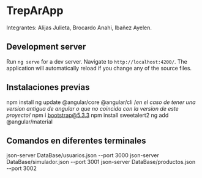 # TrepArApp
Integrantes: Alijas Julieta, Brocardo Anahi, Ibañez Ayelen.


## Development server

Run `ng serve` for a dev server. Navigate to `http://localhost:4200/`. The application will automatically reload if you change any of the source files.

## Instalaciones previas
npm install 
ng update @angular/core @angular/cli /*en el caso de tener una version antigua de angular o que no coincida con la version de este proyecto*/
npm i bootstrap@5.3.3
npm install sweetalert2
ng add @angular/material

## Comandos en diferentes terminales
json-server DataBase/usuarios.json --port 3000
json-server DataBase/simulador.json --port 3001
json-server DataBase/productos.json --port 3002